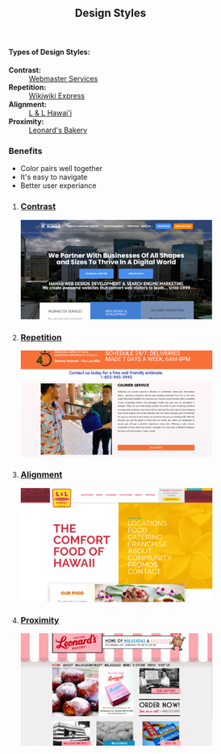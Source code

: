 <!DOCTYPE html>
<html lang="en">
<head>
<title>Design Styles</title>
<meta charset="utf-8">
<meta name="viewport" content="width=device-width, initial-scale=1">
<style>
* {
  box-sizing: border-box;
}

body {
  font-family: Arial, Helvetica, sans-serif;
}

/* Style the header */
header {
  background-color: #3b3a30;
  padding: 30px;
  text-align: center;
  font-size: 35px;
  color: white;
}

/* Container for flexboxes */
section {
  display: -webkit-flex;
  display: flex;
}

/* Style the navigation menu */
nav {
  -webkit-flex: 1;
  -ms-flex: 1;
  flex: 1;
  background: #c0ded9;
  padding: 20px;
}

/* Style the list inside the menu */
nav ul {
  list-style-type: none;
  padding: 0;
}

/* Style the content */
article {
  -webkit-flex: 3;
  -ms-flex: 3;
  flex: 3;
  background-color: #b2c2bf;
  padding: 10px;
}

/* Style the footer */
footer {
  background-color: #777;
  padding: 10px;
  text-align: center;
  color: white;
}

/* Responsive layout - makes the menu and the content (inside the section) sit on top of each other instead of next to each other */
@media (max-width: 600px) {
  section {
    -webkit-flex-direction: column;
    flex-direction: column;
  }
}
</style>
</head>
<body>


<header>
  <h2>Design Styles</h2>
</header>

<section>
  <nav>
  <h4>Types of Design Styles:</h4>
    <dl>
  <dt><b>Contrast:</b></dt>
  <dd><a href="https://www.webmasterserviceshawaii.com/">Webmaster Services</a></dd>
  <dt><b>Repetition:</b></dt>
  <dd><a href="https://wikiwikiexpress.com/">Wikiwiki Express</a></dd>
  <dt><b>Alignment:</b></dt>
  <dd><a href="https://www.hawaiianbarbecue.com/">L & L Hawai'i</a></dd>
  <dt><b>Proximity:</b></dt>
  <dd><a href="https://www.leonardshawaii.com/home/#">Leonard's Bakery</a></dd>
</dl>
  </nav>
  
  <article>
    <h1>Benefits</h1>
   <ul>
  <li>Color pairs well together</li>
  <li>It's easy to navigate</li>
  <li>Better user experiance</li>
</ul>



  




  <ol>
    <li><h3><a href="https://www.webmasterserviceshawaii.com/">Contrast</h3></li>
  <a href="https://www.webmasterserviceshawaii.com/"><img src= "webmaster.png"  width="400">

  <li><h3><a href="https://wikiwikiexpress.com/">Repetition</h3></li>
  <a href="https://wikiwikiexpress.com/"><img src= "wiki.png" width="400">
  
  <li><h3><a href="https://www.hawaiianbarbecue.com/">Alignment</h3></li>
  <a href="https://www.hawaiianbarbecue.com/"><img src= "ll.png" width="400">
 
  <li><h3><a href="https://www.leonardshawaii.com/home/#">Proximity</h3></li>
  <a href="https://www.leonardshawaii.com/home/#"><img src= "https://github.com/KhamphouNampong/04---Design-Styles/blob/master/leanards.PNG" width="400">
</ol>

  </article>
</section>


</body>
</html>
